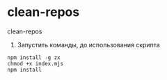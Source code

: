 # clean-repos
clean-repos

1) Запустить команды, до использования скрипта
```
npm install -g zx
chmod +x index.mjs
npm install
```